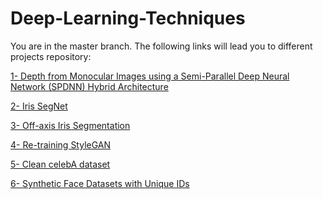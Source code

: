 # Deep-Learning-Techniques
You are in the master branch. 
The following links will lead you to different projects repository:

<a href="https://github.com/C3Imaging/Deep-Learning-Techniques/tree/Depth-from-Mono-Camera">1- Depth from Monocular Images using a Semi-Parallel Deep Neural Network (SPDNN) Hybrid Architecture</a>


<a href="https://github.com/C3Imaging/Deep-Learning-Techniques/tree/Iris_SegNet">2- Iris SegNet</a>


<a href="https://github.com/C3Imaging/Deep-Learning-Techniques/tree/Off_axis_Iris">3- Off-axis Iris Segmentation</a>

<a href="https://github.com/C3Imaging/Deep-Learning-Techniques/tree/Re-training-StyleGAN">4- Re-training StyleGAN</a>

<a href="https://github.com/C3Imaging/Deep-Learning-Techniques/tree/clean-celebA">5- Clean celebA dataset </a>

<a href="https://github.com/C3Imaging/Deep-Learning-Techniques/tree/Synthetic_Face_Datasets">6- Synthetic Face Datasets with Unique IDs </a>

